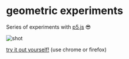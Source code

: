 # geometric experiments

Series of experiments with [p5.js](https://p5js.org) 😎

![shot](shot2.png)

[try it out yourself!](https://mentorat-extended-giada.netlify.app)
(use chrome or firefox)
